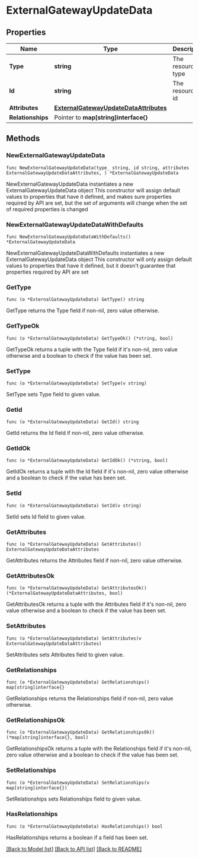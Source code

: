 # ExternalGatewayUpdateData

## Properties

Name | Type | Description | Notes
------------ | ------------- | ------------- | -------------
**Type** | **string** | The resource&#39;s type | 
**Id** | **string** | The resource&#39;s id | 
**Attributes** | [**ExternalGatewayUpdateDataAttributes**](ExternalGatewayUpdateDataAttributes.md) |  | 
**Relationships** | Pointer to **map[string]interface{}** |  | [optional] 

## Methods

### NewExternalGatewayUpdateData

`func NewExternalGatewayUpdateData(type_ string, id string, attributes ExternalGatewayUpdateDataAttributes, ) *ExternalGatewayUpdateData`

NewExternalGatewayUpdateData instantiates a new ExternalGatewayUpdateData object
This constructor will assign default values to properties that have it defined,
and makes sure properties required by API are set, but the set of arguments
will change when the set of required properties is changed

### NewExternalGatewayUpdateDataWithDefaults

`func NewExternalGatewayUpdateDataWithDefaults() *ExternalGatewayUpdateData`

NewExternalGatewayUpdateDataWithDefaults instantiates a new ExternalGatewayUpdateData object
This constructor will only assign default values to properties that have it defined,
but it doesn't guarantee that properties required by API are set

### GetType

`func (o *ExternalGatewayUpdateData) GetType() string`

GetType returns the Type field if non-nil, zero value otherwise.

### GetTypeOk

`func (o *ExternalGatewayUpdateData) GetTypeOk() (*string, bool)`

GetTypeOk returns a tuple with the Type field if it's non-nil, zero value otherwise
and a boolean to check if the value has been set.

### SetType

`func (o *ExternalGatewayUpdateData) SetType(v string)`

SetType sets Type field to given value.


### GetId

`func (o *ExternalGatewayUpdateData) GetId() string`

GetId returns the Id field if non-nil, zero value otherwise.

### GetIdOk

`func (o *ExternalGatewayUpdateData) GetIdOk() (*string, bool)`

GetIdOk returns a tuple with the Id field if it's non-nil, zero value otherwise
and a boolean to check if the value has been set.

### SetId

`func (o *ExternalGatewayUpdateData) SetId(v string)`

SetId sets Id field to given value.


### GetAttributes

`func (o *ExternalGatewayUpdateData) GetAttributes() ExternalGatewayUpdateDataAttributes`

GetAttributes returns the Attributes field if non-nil, zero value otherwise.

### GetAttributesOk

`func (o *ExternalGatewayUpdateData) GetAttributesOk() (*ExternalGatewayUpdateDataAttributes, bool)`

GetAttributesOk returns a tuple with the Attributes field if it's non-nil, zero value otherwise
and a boolean to check if the value has been set.

### SetAttributes

`func (o *ExternalGatewayUpdateData) SetAttributes(v ExternalGatewayUpdateDataAttributes)`

SetAttributes sets Attributes field to given value.


### GetRelationships

`func (o *ExternalGatewayUpdateData) GetRelationships() map[string]interface{}`

GetRelationships returns the Relationships field if non-nil, zero value otherwise.

### GetRelationshipsOk

`func (o *ExternalGatewayUpdateData) GetRelationshipsOk() (*map[string]interface{}, bool)`

GetRelationshipsOk returns a tuple with the Relationships field if it's non-nil, zero value otherwise
and a boolean to check if the value has been set.

### SetRelationships

`func (o *ExternalGatewayUpdateData) SetRelationships(v map[string]interface{})`

SetRelationships sets Relationships field to given value.

### HasRelationships

`func (o *ExternalGatewayUpdateData) HasRelationships() bool`

HasRelationships returns a boolean if a field has been set.


[[Back to Model list]](../README.md#documentation-for-models) [[Back to API list]](../README.md#documentation-for-api-endpoints) [[Back to README]](../README.md)


